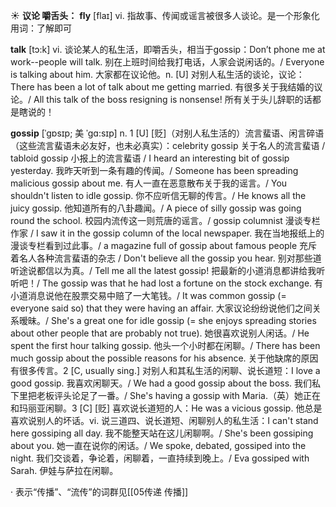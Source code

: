 ☀ <span class="category">**议论 嚼舌头：**</span>
<span class="vocabulary">**fly**</span> [flaɪ] 
<span class="definition">vi. 指故事、传闻或谣言被很多人谈论。是一个形象化用词：</span>了解即可

<span class="vocabulary">**talk**</span> [tɔ:k] 
<span class="definition">vi. 谈论某人的私生活，即嚼舌头，相当于gossip：</span>Don’t phone me at work--people will talk. 别在上班时间给我打电话，人家会说闲话的。/ Everyone is talking about him. 大家都在议论他。<span class="definition">n. [U] 对别人私生活的谈论，议论：</span>There has been a lot of talk about me getting married. 有很多关于我结婚的议论。/ All this talk of the boss resigning is nonsense! 所有关于头儿辞职的话都是瞎说的！
           
<span class="vocabulary">**gossip**</span> [ˈgɒsɪp; 美 ˈgɑ:sɪp]
<span class="definition">n. 1 [U] [贬]（对别人私生活的）流言蜚语、闲言碎语（这些流言蜚语未必友好，也未必真实）：</span>celebrity gossip 关于名人的流言蜚语 / tabloid gossip 小报上的流言蜚语 / I heard an interesting bit of gossip yesterday. 我昨天听到一条有趣的传闻。/ Someone has been spreading malicious gossip about me. 有人一直在恶意散布关于我的谣言。/ You shouldn't listen to idle gossip. 你不应听信无聊的传言。/ He knows all the juicy gossip. 他知道所有的八卦趣闻。/ A piece of silly gossip was going round the school. 校园内流传这一则荒唐的谣言。/ gossip columnist 漫谈专栏作家 / I saw it in the gossip column of the local newspaper. 我在当地报纸上的漫谈专栏看到过此事。/ a magazine full of gossip about famous people 充斥着名人各种流言蜚语的杂志 / Don't believe all the gossip you hear. 别对那些道听途说都信以为真。/ Tell me all the latest gossip! 把最新的小道消息都讲给我听听吧！/ The gossip was that he had lost a fortune on the stock exchange. 有小道消息说他在股票交易中赔了一大笔钱。/ It was common gossip (= everyone said so) that they were having an affair. 大家议论纷纷说他们之间关系暧昧。/ She's a great one for idle gossip (= she enjoys spreading stories about other people that are probably not true). 她很喜欢说别人闲话。/ He spent the first hour talking gossip. 他头一个小时都在闲聊。/ There has been much gossip about the possible reasons for his absence. 关于他缺席的原因有很多传言。<span class="definition">2 [C, usually sing.] 对别人和其私生活的闲聊、说长道短：</span>I love a good gossip. 我喜欢闲聊天。/ We had a good gossip about the boss. 我们私下里把老板评头论足了一番。/ She's having a gossip with Maria.（英）她正在和玛丽亚闲聊。<span class="definition">3 [C] [贬] 喜欢说长道短的人：</span>He was a vicious gossip. 他总是喜欢说别人的坏话。<span class="definition">vi. 说三道四、说长道短、闲聊别人的私生活：</span>I can't stand here gossiping all day. 我不能整天站在这儿闲聊啊。/ She's been gossiping about you. 她一直在说你的闲话。/ We spoke, debated, gossiped into the night. 我们交谈着，争论着，闲聊着，一直持续到晚上。/ Eva gossiped with Sarah. 伊娃与萨拉在闲聊。

· 表示“传播”、“流传”的词群见[[05传递 传播]]

